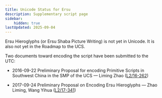 ```yaml
---
title: Unicode Status for Ersu
description: Supplementary script page
sidebar:
    hidden: true
lastUpdated: 2025-09-04
---
```


Ersu Hieroglyphs (or Ersu Shaba Picture Writing) is not yet in Unicode. It is also not yet in the Roadmap to the UCS.

Two documents toward encoding the script have been submitted to the UTC:

- 2016-09-22 Preliminary Proposal for encoding Primitive Scripts in Southwest China in the SMP of the UCS — Liming Zhao ([L2/16-262](http://www.unicode.org/cgi-bin/GetMatchingDocs.pl?L2/16-262))

- 2017-09-24 Preliminary Proposal on Encoding Ersu Hieroglyphs — Zhao Liming, Wang Yihua ([L2/17-341](http://www.unicode.org/cgi-bin/GetMatchingDocs.pl?L2/17-341))

[comment]: # (end of intro)

[comment]: # (start of blocks)



[comment]: # (end of blocks)

[comment]: # (start of chars)



[comment]: # (end of chars)

[comment]: # (start of rest)


